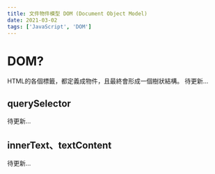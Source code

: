 ```yaml
---
title: 文件物件模型 DOM (Document Object Model)
date: 2021-03-02
tags: ['JavaScript', 'DOM']
---
```


# DOM?
HTML的各個標籤，都定義成物件，且最終會形成一個樹狀結構。
待更新...

## querySelector

待更新...

## innerText、textContent

待更新...
